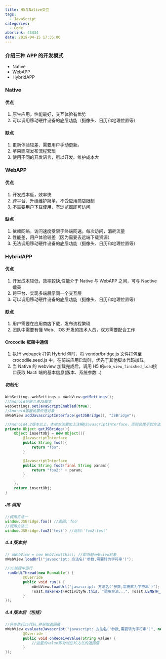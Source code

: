 ```yaml
---
title: H5与Native交互
tags:
  - JavaScript
categories:
  - Code
abbrlink: 43434
date: 2019-04-15 17:35:06
---
```


### 介绍三种 APP 的开发模式

- Native
- WebAPP
- HybridAPP

### Native

#### 优点

1. 原生应用。性能最好，交互体验有优势
2. 可以调用移动硬件设备的底层功能（摄像头、日历和地理位置等）

#### 缺点

1. 更新体验较差、需要用户手动更新。
2. 苹果商店发布流程繁琐
3. 使用不同的开发语言，所以开发、维护成本大

<!-- more -->

### WebAPP

#### 优点

1. 开发成本低，效率快
2. 跨平台、升级维护简单，不受应用商店限制
3. 不需要用户下载使用，有浏览器即可访问

#### 缺点

1. 依赖网络，访问速度受限于终端网速。每次访问，消耗流量
2. 性能差，用户体验较差（因为需要去远端下载资源）
3. 无法调用移动硬件设备的底层功能（摄像头、日历和地理位置等）

### HybridAPP

#### 优点

1. 开发成本较低，效率较快,性能介于 Native 与 WebAPP 之间，可与 Nactive 媲美
2. 跨平台、实现多端展示同一个交互层
3. 可以调用移动硬件设备的底层功能（摄像头、日历和地理位置等）

#### 缺点

1. 用户需要在应用商店下载，发布流程繁琐
2. 团队中需要有懂 Web、IOS 开发的技术人员，双方需要配合工作

#### Crocodile 框架中通信

1. 执行 webapck 打包 Hybrid 包时，将 vendor/bridge.js 文件打包至 crocodile.seed.js 中，在前端应用启动时，优先于其他脚本代码加载。
2. 当 Native 的 webview 加载完成后，调用 H5 的`web_view_finished_load`接口获取 Nacti 端的基本信息(版本、系统参数...)

##### 初始化

```java
WebSettings webSettings = mWebView.getSettings();
//Android容器允许JS脚本
webSettings.setJavaScriptEnabled(true);
//Android容器设置侨连对象
mWebView.addJavascriptInterface(getJSBridge(), "JSBridge");

//Android4.2版本以上，本地方法要加上注解@JavascriptInterface，否则会找不到方法。
private Object getJSBridge(){
    Object insertObj = new Object(){
    	@JavascriptInterface
        public String foo(){
            return "foo";
        }

        @JavascriptInterface
        public String foo2(final String param){
            return "foo2:" + param;
        }

    };
    return insertObj;
}
```

##### JS 调用

```js
//调用方法一
window.JSBridge.foo() //返回:'foo'
//调用方法二
window.JSBridge.foo2('test') //返回:'foo2:test'
```

##### 4.4 版本前

```java
// mWebView = new WebView(this); //即当前webview对象
mWebView.loadUrl("javascript: 方法名('参数,需要转为字符串')");

//ui线程中运行
 runOnUiThread(new Runnable() {
        @Override
        public void run() {
            mWebView.loadUrl("javascript: 方法名('参数,需要转为字符串')");
            Toast.makeText(Activity名.this, "调用方法...", Toast.LENGTH_SHORT).show();
        }
});
```

##### 4.4 版本后（包括）

```java
//异步执行JS代码,并获取返回值
mWebView.evaluateJavascript("javascript: 方法名('参数,需要转为字符串')", new ValueCallback() {
        @Override
        public void onReceiveValue(String value) {
    		//这里的value即为对应JS方法的返回值
        }
});
```
